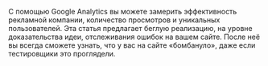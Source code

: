 С помощью Google Analytics вы можете замерить эффективность рекламной компании, количество просмотров и уникальных пользователей. Эта статья предлагает беглую реализацию, на уровне доказательства идеи, отслеживания ошибок на вашем сайте. После неё вы всегда сможете узнать, что у вас на сайте «бомбануло», даже если тестировщики это проглядели.

